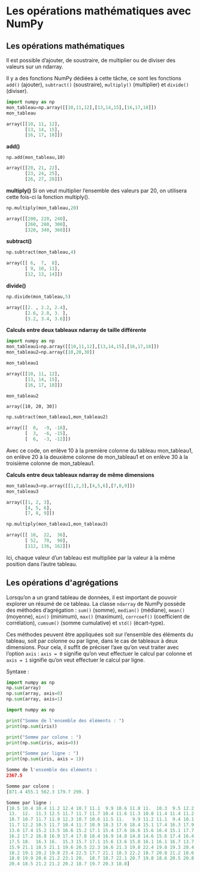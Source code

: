 # Les opérations mathématiques avec NumPy

## Les opérations mathématiques
Il est possible d’ajouter, de soustraire, de multiplier ou de diviser des valeurs sur un ndarray. 

Il y a des fonctions NumPy dédiées à cette tâche, ce sont les fonctions ```add()``` (ajouter), ```subtract()``` (soustraire), ```multiply()``` (multiplier) et ```divide()``` (diviser).

```python
import numpy as np
mon_tableau=np.array([[10,11,12],[13,14,15],[16,17,18]])
mon_tableau
```
```python
array([[10, 11, 12],
       [13, 14, 15],
       [16, 17, 18]])
```

__add()__
```
np.add(mon_tableau,10)
```
```python
array([[20, 21, 22],
       [23, 24, 25],
       [26, 27, 28]])
```

__multiply()__
Si on veut multiplier l’ensemble des valeurs par 20, on utilisera cette fois-ci la fonction multiply().
```python
np.multiply(mon_tableau,20)
```
```python
array([[200, 220, 240],
       [260, 280, 300],
       [320, 340, 360]])
```

__subtract()__
```python
np.subtract(mon_tableau,4)
```

```python
array([[ 6,  7,  8],
       [ 9, 10, 11],
       [12, 13, 14]])
```

__divide()__
```python
np.divide(mon_tableau,5)
```
```python
array([[2. , 2.2, 2.4],
       [2.6, 2.8, 3. ],
       [3.2, 3.4, 3.6]])
```

__Calculs entre deux tableaux ndarray de taille différente__
```python
import numpy as np
mon_tableau1=np.array([[10,11,12],[13,14,15],[16,17,18]])
mon_tableau2=np.array([10,20,30])
```

```python
mon_tableau1
```

```python
array([[10, 11, 12],
       [13, 14, 15],
       [16, 17, 18]])
```

```python
mon_tableau2
```

```
array([10, 20, 30])
```

```python
np.subtract(mon_tableau1,mon_tableau2)
```

```python
array([[  0,  -9, -18],
       [  3,  -6, -15],
       [  6,  -3, -12]])
```
Avec ce code, on enlève 10 à la première colonne du tableau mon_tableau1, on enlève 20 à la deuxième colonne de mon_tableau1 et on enlève 30 à la troisième colonne de mon_tableau1.

__Calculs entre deux tableaux ndarray de même dimensions__
```python
mon_tableau3=np.array([[1,2,3],[4,5,6],[7,8,9]])
mon_tableau3
```

```python
array([[1, 2, 3],
       [4, 5, 6],
       [7, 8, 9]])
```

```python
np.multiply(mon_tableau1,mon_tableau3)
```

```python
array([[ 10,  22,  36],
       [ 52,  70,  90],
       [112, 136, 162]])
```
Ici, chaque valeur d’un tableau est multipliée par la valeur à la même position dans l’autre tableau.

## Les opérations d'agrégations
Lorsqu’on a un grand tableau de données, il est important de pouvoir explorer un résumé de ce tableau. La classe ```ndarray``` de NumPy possède des méthodes d’agrégation : ```sum()``` (somme), ```median()``` (médiane), ```mean()``` (moyenne), ```min()``` (minimum), ```max()``` (maximum), ```corrcoef()``` (coefficient de corrélation), ```cumsum()``` (somme cumulative) et ```std()``` (écart-type).

Ces méthodes peuvent être appliquées soit sur l’ensemble des éléments du tableau, soit par colonne ou par ligne, dans le cas de tableaux à deux dimensions. Pour cela, il suffit de préciser l’axe qu’on veut traiter avec l’option ```axis``` : ```axis = 0``` signifie qu’on veut effectuer le calcul par colonne et ```axis = 1``` signifie qu’on veut effectuer le calcul par ligne.

Syntaxe :
```python
import numpy as np 
np.sum(array) 
np.sum(array, axis=0) 
np.sum(array, axis=1) 
```

```python
import numpy as np

print("Somme de l'ensemble des éléments : ")
print(np.sum(iris))

print("Somme par colone : ")
print(np.sum(iris, axis=0))

print("Somme par ligne : ")
print(np.sum(iris, axis = 1))
```

```python
Somme de l'ensemble des éléments : 
2367.5

Somme par colone : 
[871.4 455.1 562.3 179.7 299. ]

Somme par ligne : 
[10.5 10.4 10.4 11.2 12.4 10.7 11.1  9.9 10.6 11.8 11.  10.3  9.5 12.2
 13.  12.  11.3 12.5 11.7 11.7 11.7 10.4 11.6 11.3 10.8 11.4 11.4 11.2
 10.7 10.7 11.7 11.9 12.3 10.7 10.6 11.5 11.   9.9 11.2 11.1  9.4 10.1
 11.7 12.2 10.5 11.7 10.4 11.7 10.9 18.3 17.6 18.4 15.1 17.4 16.3 17.9
 13.6 17.4 15.2 13.5 16.6 15.2 17.1 15.4 17.6 16.6 15.6 16.4 15.1 17.7
 16.2 17.2 16.8 16.9 17.4 17.8 18.4 16.9 14.8 14.8 14.6 15.6 17.4 16.4
 17.5 18.  16.3 16.  15.3 15.7 17.1 15.6 13.6 15.8 16.1 16.1 16.7 13.7
 15.9 21.1 18.5 21.1 19.6 20.5 22.3 16.6 21.3 19.8 22.4 19.8 19.3 20.4
 18.2 19.1 20.2 19.8 23.4 22.5 17.7 21.1 18.3 22.2 18.7 20.8 21.2 18.6
 18.8 19.9 20.6 21.2 23.1 20.  18.7 18.7 22.1 20.7 19.8 18.6 20.5 20.8
 20.4 18.5 21.2 21.2 20.2 18.7 19.7 20.3 18.8]
```
